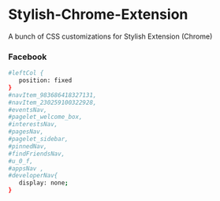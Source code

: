 # Stylish-Chrome-Extension
A bunch of CSS customizations for Stylish Extension (Chrome)


 ### Facebook
 ```sh
#leftCol {
    position: fixed
}
#navItem_983686418327131,
#navItem_230259100322928,
#eventsNav,
#pagelet_welcome_box,
#interestsNav,
#pagesNav,
#pagelet_sidebar,
#pinnedNav,
#findFriendsNav,
#u_0_f,
#appsNav ,
#developerNav{
    display: none;
}
 ```
 
 
